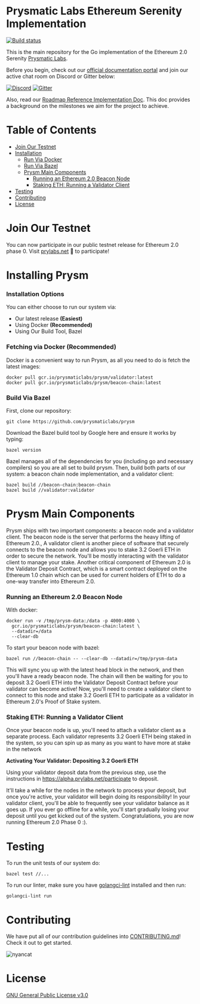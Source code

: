 # Prysmatic Labs Ethereum Serenity Implementation

[![Build status](https://badge.buildkite.com/b555891daf3614bae4284dcf365b2340cefc0089839526f096.svg)](https://buildkite.com/prysmatic-labs/prysm)

This is the main repository for the Go implementation of the Ethereum 2.0 Serenity [Prysmatic Labs](https://prysmaticlabs.com).

Before you begin, check out our [official documentation portal](https://prysmaticlabs.gitbook.io/prysm/) and join our active chat room on Discord or Gitter below:

[![Discord](https://user-images.githubusercontent.com/7288322/34471967-1df7808a-efbb-11e7-9088-ed0b04151291.png)](https://discord.gg/KSA7rPr)
[![Gitter](https://badges.gitter.im/Join%20Chat.svg)](https://gitter.im/prysmaticlabs/geth-sharding?utm_source=badge&utm_medium=badge&utm_campaign=pr-badge)

Also, read our [Roadmap Reference Implementation Doc](https://github.com/prysmaticlabs/prysm/blob/master/docs/ROADMAP.md). This doc provides a background on the milestones we aim for the project to achieve.


# Table of Contents

- [Join Our Testnet](#join-our-testnet)
- [Installation](#installation)
    - [Run Via Docker](#run-via-docker-recommended)
    - [Run Via Bazel](#run-via-bazel)
  - [Prysm Main Components](#prysm-main-components)
    - [Running an Ethereum 2.0 Beacon Node](#running-an-ethereum-20-beacon-node)
    - [Staking ETH: Running a Validator Client](#staking-eth-running-a-validator-client)
-   [Testing](#testing)
-   [Contributing](#contributing)
-   [License](#license)

# Join Our Testnet

You can now participate in our public testnet release for Ethereum 2.0 phase 0. Visit [prylabs.net](https://prylabs.net) 💎 to participate!

# Installing Prysm

### Installation Options
You can either choose to run our system via:
- Our latest release **(Easiest)**
- Using Docker **(Recommended)**
- Using Our Build Tool, Bazel

### Fetching via Docker (Recommended)
Docker is a convenient way to run Prysm, as all you need to do is fetch the latest images:

```
docker pull gcr.io/prysmaticlabs/prysm/validator:latest
docker pull gcr.io/prysmaticlabs/prysm/beacon-chain:latest
```

### Build Via Bazel
First, clone our repository:

```
git clone https://github.com/prysmaticlabs/prysm
```

Download the Bazel build tool by Google here and ensure it works by typing:

```
bazel version
```

Bazel manages all of the dependencies for you (including go and necessary compilers) so you are all set to build prysm. Then, build both parts of our system: a beacon chain node implementation, and a validator client:

```
bazel build //beacon-chain:beacon-chain
bazel build //validator:validator
```

# Prysm Main Components
Prysm ships with two important components: a beacon node and a validator client. The beacon node is the server that performs the heavy lifting of Ethereum 2.0., A validator client is another piece of software that securely connects to the beacon node and allows you to stake 3.2 Goerli ETH in order to secure the network. You'll be mostly interacting with the validator client to manage your stake.
Another critical component of Ethereum 2.0 is the Validator Deposit Contract, which is a smart contract deployed on the Ethereum 1.0 chain which can be used for current holders of ETH to do a one-way transfer into Ethereum 2.0.

### Running an Ethereum 2.0 Beacon Node
With docker:

```
docker run -v /tmp/prysm-data:/data -p 4000:4000 \
  gcr.io/prysmaticlabs/prysm/beacon-chain:latest \
  --datadir=/data
  --clear-db
```

To start your beacon node with bazel:

```
bazel run //beacon-chain -- --clear-db --datadir=/tmp/prysm-data
```

This will sync you up with the latest head block in the network, and then you'll have a ready beacon node.
The chain will then be waiting for you to deposit 3.2 Goerli ETH into the Validator Deposit Contract before your validator can become active! Now, you'll need to create a validator client to connect to this node and stake 3.2 Goerli ETH to participate as a validator in Ethereum 2.0's Proof of Stake system.

### Staking ETH: Running a Validator Client
Once your beacon node is up, you'll need to attach a validator client as a separate process. Each validator represents 3.2 Goerli ETH being staked in the system, so you can spin up as many as you want to have more at stake in the network

**Activating Your Validator: Depositing 3.2 Goerli ETH**

Using your validator deposit data from the previous step, use the instructions in https://alpha.prylabs.net/participate to deposit.

It'll take a while for the nodes in the network to process your deposit, but once you're active, your validator will begin doing its responsibility! In your validator client, you'll be able to frequently see your validator balance as it goes up. If you ever go offline for a while, you'll start gradually losing your deposit until you get kicked out of the system. Congratulations, you are now running Ethereum 2.0 Phase 0 :).

# Testing

To run the unit tests of our system do:

```
bazel test //...
```

To run our linter, make sure you have [golangci-lint](https://https://github.com/golangci/golangci-lint) installed and then run:

```
golangci-lint run
```

# Contributing

We have put all of our contribution guidelines into [CONTRIBUTING.md](https://github.com/prysmaticlabs/prysm/blob/master/CONTRIBUTING.md)! Check it out to get started.

![nyancat](https://encrypted-tbn0.gstatic.com/images?q=tbn:ANd9GcRBSus2ozk_HuGdHMHKWjb1W5CmwwoxmYIjIBmERE1u-WeONpJJXg)

# License

[GNU General Public License v3.0](https://www.gnu.org/licenses/gpl-3.0.en.html)
